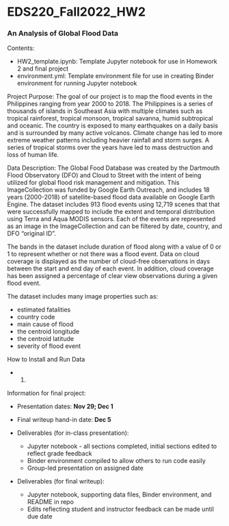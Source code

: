 # EDS220_Fall2022_HW2
### An Analysis of Global Flood Data

Contents:
- HW2_template.ipynb: Template Jupyter notebook for use in Homework 2 and final project
- environment.yml: Template environment file for use in creating Binder environment for running Jupyter notebook

Project Purpose:
The goal of our project is to map the flood events in the Philippines ranging from year 2000 to 2018. The Philippines is a series of thousands of islands in Southeast Asia with multiple climates such as tropical rainforest, tropical monsoon, tropical savanna, humid subtropical and oceanic. The country is exposed to many earthquakes on a daily basis and is surrounded by many active volcanos. Climate change has led to more extreme weather patterns including heavier rainfall and storm surges. A series of tropical storms over the years have led to mass destruction and loss of human life. 

Data Description:
The Global Food Database was created by the Dartmouth Flood Observatory (DFO) and Cloud to Street with the intent of being utilized for global flood risk management and mitigation. This ImageCollection was funded by Google Earth Outreach, and includes 18 years (2000-2018) of satellite-based flood data available on Google Earth Engine. The dataset includes 913 flood events using 12,719 scenes that that were successfully mapped to include the extent and temporal distribution using Terra and Aqua MODIS sensors. Each of the events are represented as an image in the ImageCollection and can be filtered by date, country, and DFO “original ID”.

The bands in the dataset include duration of flood along with a value of 0 or 1 to represent whether or not there was a flood event. Data on cloud coverage is displayed as the number of cloud-free observations in days between the start and end day of each event. In addition, cloud coverage has been assigned a percentage of clear view observations during a given flood event.

The dataset includes many image properties such as:
   - estimated fatalities
   - country code
   - main cause of flood 
   - the centroid longitude 
   - the centroid latitude
   - severity of flood event 

How to Install and Run Data
   - 1. 

Information for final project:
- Presentation dates: **Nov 29; Dec 1**
- Final writeup hand-in date: **Dec 5**
- Deliverables (for in-class presentation):
  - Jupyter notebook - all sections completed, initial sections edited to reflect grade feedback
  - Binder environment compiled to allow others to run code easily
  - Group-led presentation on assigned date

- Deliverables (for final writeup):
  - Jupyter notebook, supporting data files, Binder environment, and README in repo
  - Edits reflecting student and instructor feedback can be made until due date

